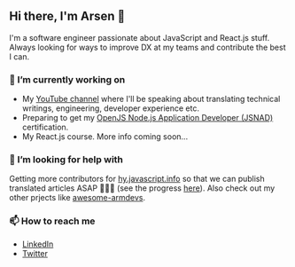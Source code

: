 ## Hi there, I'm Arsen  👋 

I'm a software engineer passionate about JavaScript and React.js stuff. Always looking for ways to improve DX at my teams and contribute the best I can.

### 🔭 I’m currently working on
  - My [YouTube channel](https://www.youtube.com/channel/UCca-ncHQHb8DOD3oXTAOgjg) where I'll be speaking about translating technical writings, engineering, developer experience etc.
  - Preparing to get my [OpenJS Node.js Application Developer (JSNAD)](https://training.linuxfoundation.org/certification/jsnad/) certification.
  - My React.js course. More info coming soon...

### 🤔 I’m looking for help with
Getting more contributors for [hy.javascript.info](https://github.com/javascript-tutorial/hy.javascript.info) so that we can publish translated articles ASAP 🚀🚀🚀 (see the progress [here](https://javascript.info/translate)). Also check out my other prjects like [awesome-armdevs](https://github.com/bugron/awesome-armdevs).

### 📫 How to reach me
  - [LinkedIn](https://www.linkedin.com/in/arsen-melikyan/)
  - [Twitter](https://twitter.com/bugron1)

<!--
**bugron/bugron** is a ✨ _special_ ✨ repository because its `README.md` (this file) appears on your GitHub profile.

Here are some ideas to get you started:

- 🔭 I’m currently working on ...
- 🌱 I’m currently learning ...
- 👯 I’m looking to collaborate on ...
- 🤔 I’m looking for help with ...
- 💬 Ask me about ...
- 📫 How to reach me: ...
- 😄 Pronouns: ...
- ⚡ Fun fact: ...
-->
